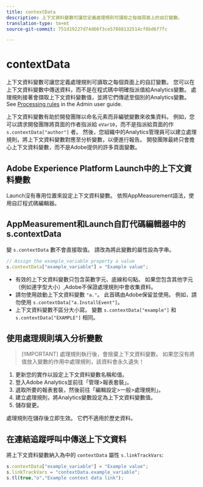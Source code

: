 ```yaml
---
title: contextData
description: 上下文資料變數可讓您定義處理規則可讀取之每個頁面上的自訂變數。
translation-type: tm+mt
source-git-commit: 751d19227d74d66f3ce57888132514cf8bd6f7fc

---
```



# contextData

上下文資料變數可讓您定義處理規則可讀取之每個頁面上的自訂變數。 您可以在上下文資料變數中傳送資料，而不是在程式碼中明確指派值給Analytics變數。 處理規則接著會擷取上下文資料變數值，並將它們傳遞至個別的Analytics變數。 See [Processing rules](/help/admin/admin/c-processing-rules/c-processing-rules-configuration/t-processing-rules.md) in the Admin user guide.

上下文資料變數有助於開發團隊以命名元素而非編號變數來收集資料。 例如，您可以請求開發團隊將頁面的作者指派給 `eVar10`，而不是指派給頁面的作 `s.contextData["author"]` 者。 然後，您組織中的Analytics管理員可以建立處理規則，將上下文資料變數對應至分析變數，以便進行報告。 開發團隊最終只會擔心上下文資料變數，而不是Adobe提供的許多頁面變數。

## Adobe Experience Platform Launch中的上下文資料變數

Launch沒有專用位置來設定上下文資料變數。 依照AppMeasurement語法，使用自訂程式碼編輯器。

## AppMeasurement和Launch自訂代碼編輯器中的s.contextData

變 `s.contextData` 數不會直接取值。 請改為將此變數的屬性設為字串。

```js
// Assign the example_variable property a value
s.contextData["example_variable"] = "Example value";
```

* 有效的上下文資料變數只包含英數字元、底線和句點。 如果您包含其他字元（例如連字型大小）,Adobe不保證處理規則中會收集資料。
* 請勿使用啟動上下文資料變數 `"a."`。 此首碼由Adobe保留並使用。 例如，請勿使用 `s.contextData["a.InstallEvent"]`。
* 上下文資料變數不區分大小寫。 變數 `s.contextData["example"]` 和 `s.contextData["EXAMPLE"]` 相同。

## 使用處理規則填入分析變數

> [!IMPORTANT] 處理規則執行後，會捨棄上下文資料變數。 如果您沒有將值放入變數的作用中處理規則，該資料會永久遺失！

1. 更新您的實作以設定上下文資料變數名稱和值。
2. 登入Adobe Analytics並前往「管理>報表套裝」。
3. 選取所要的報表套裝，然後前往「編輯設定>一般>處理規則」。
4. 建立處理規則，將Analytics變數設定為上下文資料變數值。
5. 儲存變更。

處理規則在儲存後立即生效。 它們不適用於歷史資料。

## 在連結追蹤呼叫中傳送上下文資料

將上下文資料變數納入為中的 `contextData` 屬性 `s.linkTrackVars`:

```js
s.contextData["example_variable"] = "Example value";
s.linkTrackVars = "contextData.example_variable";
s.tl(true,"o","Example context data link");
```
